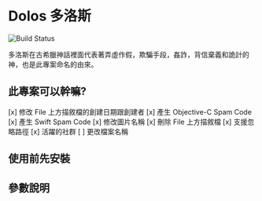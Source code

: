 # Dolos 多洛斯

![Build Status](https://img.shields.io/cocoapods/p/Kingfisher.svg?style=flat)

多洛斯在古希臘神話裡面代表著弄虛作假，欺騙手段，姦詐，背信棄義和詭計的神，也是此專案命名的由來。

## 此專案可以幹嘛?

[x] 修改 File 上方描敘檔的創建日期跟創建者
[x] 產生 Objective-C Spam Code
[x] 產生 Swift Spam Code
[x] 修改圖片名稱
[x] 刪除 File 上方描敘檔
[x] 支援忽略路徑
[x] 活躍的社群
[ ] 更改檔案名稱

## 使用前先安裝





## 參數說明






